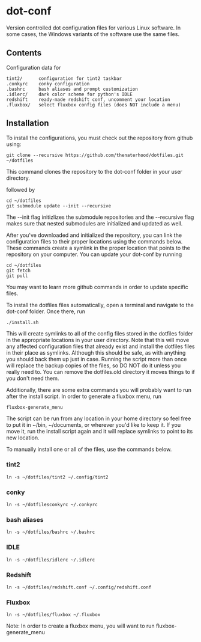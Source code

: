 dot-conf
========

Version controlled dot configuration files for various Linux software.
In some cases, the Windows variants of the software use the same files.

Contents
------------

Configuration data for 

    tint2/		configuration for tint2 taskbar
    .conkyrc	conky configuration
    .bashrc 	bash aliases and prompt customization
    .idlerc/ 	dark color scheme for python's IDLE
    redshift    ready-made redshift conf, uncomment your location
    .fluxbox/   select fluxbox config files (does NOT include a menu)

Installation
------------

To install the configurations, you must check out the repository
from github using:

	git clone --recursive https://github.com/thenaterhood/dotfiles.git ~/dotfiles
	
This command clones the repository to the dot-conf folder in your user directory.
	
followed by 
	
	cd ~/dotfiles
	git submodule update --init --recursive
	
The --init flag initizlizes the submodule repositories and the --recursive flag
makes sure that nested submodules are initialized and updated as well.

After you've downloaded and initialized the repository, you can link the
configuration files to their proper locations using the commands below.
These commands create a symlink in the proper location that points to the repository
on your computer.  You can update your dot-conf by running

	cd ~/dotfiles
	git fetch
	git pull
	
You may want to learn more github commands in order to update specific files.

To install the dotfiles files automatically, open a terminal and navigate
to the dot-conf folder.  Once there, run

    ./install.sh
    
This will create symlinks to all of the config files stored in the dotfiles
folder in the appropriate locations in your user directory.  Note that 
this will move any affected configuration files that already exist and install
the dotfiles files in their place as symlinks.  Although this should be safe,
as with anything you should back them up just in case.  Running the script
more than once will replace the backup copies of the files, so DO NOT do it
unless you really need to.  You can remove the dotfiles.old directory it moves things to
if you don't need them.

Additionally, there are some extra commands you will probably want to run
after the install script.  In order to generate a fluxbox menu, run

    fluxbox-generate_menu

The script can be run from any location in your home directory so feel free
to put it in ~/bin, ~/documents, or wherever you'd like to keep it.  If you
move it, run the install script again and it will replace symlinks to point to its
new location.

To manually install one or all of the files, use the commands below.

### tint2

	ln -s ~/dotfiles/tint2 ~/.config/tint2
	
### conky

	ln -s ~/dotfilesconkyrc ~/.conkyrc
	
### bash aliases

	ln -s ~/dotfiles/bashrc ~/.bashrc
	
### IDLE
	
	ln -s ~/dotfiles/idlerc ~/.idlerc
    
### Redshift
    
    ln -s ~/dotfiles/redshift.conf ~/.config/redshift.conf
    
### Fluxbox

    ln -s ~/dotfiles/fluxbox ~/.fluxbox
    
Note: In order to create a fluxbox menu, you will want to run 
    fluxbox-generate_menu
